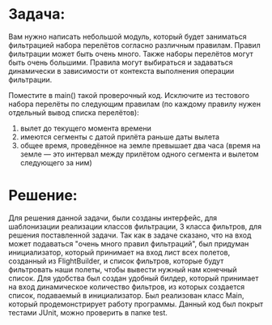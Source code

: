 # Задача:
Вам нужно написать небольшой модуль, который будет заниматься фильтрацией набора перелётов
согласно различным правилам. Правил фильтрации может быть очень много. 
Также наборы перелётов могут быть очень большими. 
Правила могут выбираться и задаваться динамически в зависимости от контекста выполнения операции фильтрации.

Поместите в main() такой проверочный код. Исключите из тестового набора перелёты по следующим правилам (по каждому правилу нужен отдельный вывод списка перелётов):
1.	вылет до текущего момента времени
2.	имеются сегменты с датой прилёта раньше даты вылета
3.	общее время, проведённое на земле превышает два часа (время на земле — 
это интервал между прилётом одного сегмента и вылетом следующего за ним)


# Решение:

Для решения данной задачи, были созданы интерфейс, для шаблонизации реализации классов фильтрации, 3 класса фильтров, 
для решения поставленной задачи. Так как в задаче сказано, что на вход может подаваться "очень много правил фильтраций", был придуман инициализатор, 
который принимает на вход лист всех полетов, созданный из FlightBuilder, и список фильтров, которые будут фильтровать наши полеты, 
чтобы вывести нужный нам конечный список. Для удобства был создан удобный билдер, который принимает на вход динамическое количество фильтров, 
из которых создается список, подаваемый в инициализатор. Был реализован класс Main, который продемонстрирует работу программы. 
Данный код был покрыт тестами JUnit, можно проверить в папке test.   

